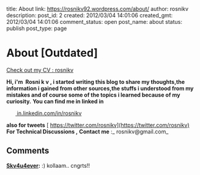 title: About
link: https://rosnikv92.wordpress.com/about/
author: rosnikv
description: 
post_id: 2
created: 2012/03/04 14:01:06
created_gmt: 2012/03/04 14:01:06
comment_status: open
post_name: about
status: publish
post_type: page

# About [Outdated]

[Check out my CV : ](https://rosnikv92.files.wordpress.com/2012/03/rosnikv1.pdf)[rosnikv](https://rosnikv92.files.wordpress.com/2012/03/rosnikv2.pdf)

**Hi, i'm  Rosni k v , i started writing this blog to share my thoughts,the information i gained from other sources,the stuffs i understood from my mistakes and of course some of the topics i learned because of my curiosity.** **You can find me in linked in**

      [ in.linkedin.com/in/rosnikv](in.linkedin.com/in/rosnikv)

**also for tweets** [ https://twitter.com/rosnikv](https://twitter.com/rosnikv) **For Technical Discussions ,** **Contact me** :_ rosnikv@gmail.com_

## Comments

**[Skv4u4ever](#6 "2012-08-26 05:53:49"):** :) kollaam.. cngrts!!


